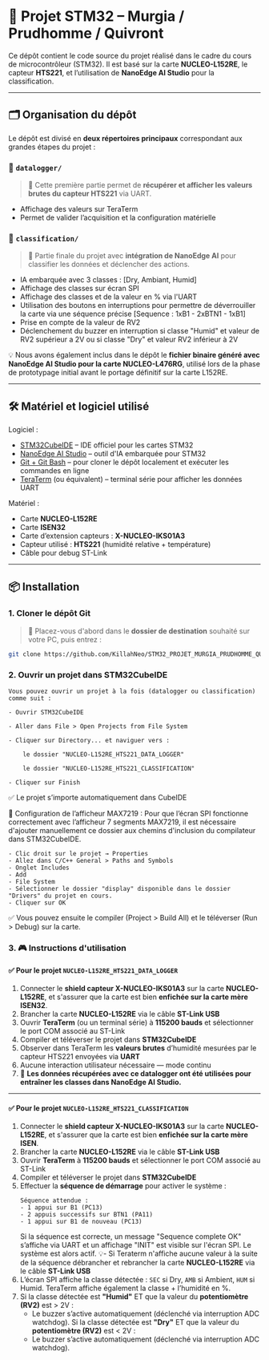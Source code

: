 # 🚀 Projet STM32 – Murgia / Prudhomme / Quivront

Ce dépôt contient le code source du projet réalisé dans le cadre du cours de microcontrôleur (STM32). Il est basé sur la carte **NUCLEO-L152RE**, le capteur **HTS221**, et l’utilisation de **NanoEdge AI Studio** pour la classification.

---

## 🗂️ Organisation du dépôt

Le dépôt est divisé en **deux répertoires principaux** correspondant aux grandes étapes du projet :

### 📁 `datalogger/`

> 🧪 Cette première partie permet de **récupérer et afficher les valeurs brutes du capteur HTS221** via UART.

* Affichage des valeurs sur TeraTerm
* Permet de valider l’acquisition et la configuration matérielle

### 📁 `classification/`

> 🧠 Partie finale du projet avec **intégration de NanoEdge AI** pour classifier les données et déclencher des actions.

* IA embarquée avec 3 classes : [Dry, Ambiant, Humid]
* Affichage des classes sur écran SPI 
* Affichage des classes et de la valeur en % via l'UART
* Utilisation des boutons en interruptions pour permettre de déverrouiller la carte via une séquence précise [Sequence : 1xB1 - 2xBTN1 - 1xB1]
* Prise en compte de la valeur de RV2
* Déclenchement du buzzer en interruption si classe "Humid" et valeur de RV2 supérieur a 2V ou si classe "Dry" et valeur RV2 inférieur à 2V 


💡 Nous avons également inclus dans le dépôt le **fichier binaire généré avec NanoEdge AI Studio pour la carte NUCLEO-L476RG**, utilisé lors de la phase de prototypage initial avant le portage définitif sur la carte L152RE.

---

## 🛠️ Matériel et logiciel utilisé

Logiciel :

- [STM32CubeIDE](https://www.st.com/en/development-tools/stm32cubeide.html) – IDE officiel pour les cartes STM32
- [NanoEdge AI Studio](https://www.st.com/en/development-tools/nanoedge-ai-studio.html) – outil d'IA embarquée pour STM32
- [Git + Git Bash](https://git-scm.com/downloads) – pour cloner le dépôt localement et exécuter les commandes en ligne
- [TeraTerm](https://osdn.net/projects/ttssh2/releases/) (ou équivalent) – terminal série pour afficher les données UART

Matériel :

- Carte **NUCLEO-L152RE**
- Carte **ISEN32**
- Carte d’extension capteurs : **X-NUCLEO-IKS01A3**
- Capteur utilisé : **HTS221** (humidité relative + température)
- Câble pour debug ST-Link

---

## 📦 Installation

### 1. Cloner le dépôt Git

> 📍 Placez-vous d'abord dans le **dossier de destination** souhaité sur votre PC, puis entrez :

```bash
git clone https://github.com/KillahNeo/STM32_PROJET_MURGIA_PRUDHOMME_QUIVRONT.git --recurse-submodules
```
### 2. Ouvrir un projet dans STM32CubeIDE

    Vous pouvez ouvrir un projet à la fois (datalogger ou classification) comme suit :

    - Ouvrir STM32CubeIDE

    - Aller dans File > Open Projects from File System

    - Cliquer sur Directory... et naviguer vers :

        le dossier "NUCLEO-L152RE_HTS221_DATA_LOGGER"

        le dossier "NUCLEO-L152RE_HTS221_CLASSIFICATION" 

    - Cliquer sur Finish

 ✅ Le projet s’importe automatiquement dans CubeIDE

  🔧 Configuration de l’afficheur MAX7219 : 
  Pour que l’écran SPI fonctionne correctement avec l’afficheur 7 segments MAX7219, il est nécessaire d'ajouter manuellement ce dossier aux chemins d'inclusion du compilateur dans STM32CubeIDE.

    - Clic droit sur le projet → Properties
    - Allez dans C/C++ General > Paths and Symbols
    - Onglet Includes
    - Add 
    - File System
    - Sélectionner le dossier "display" disponible dans le dossier "Drivers" du projet en cours.
    - Cliquer sur OK

✅ Vous pouvez ensuite le compiler (Project > Build All) et le téléverser (Run > Debug) sur la carte.

### 3. 🎮 Instructions d'utilisation

#### ✅ Pour le projet `NUCLEO-L152RE_HTS221_DATA_LOGGER`

1. Connecter le **shield capteur X-NUCLEO-IKS01A3** sur la carte **NUCLEO-L152RE**, et s'assurer que la carte est bien **enfichée sur la carte mère ISEN32**.
2. Brancher la carte **NUCLEO-L152RE** via le câble **ST-Link USB**
3. Ouvrir **TeraTerm** (ou un terminal série) à **115200 bauds** et sélectionner le port COM associé au ST-Link
4. Compiler et téléverser le projet dans **STM32CubeIDE**
5. Observer dans TeraTerm les **valeurs brutes** d’humidité mesurées par le capteur HTS221 envoyées via **UART**
6. Aucune interaction utilisateur nécessaire — mode continu  
7. 🔁 **Les données récupérées avec ce datalogger ont été utilisées pour entraîner les classes dans NanoEdge AI Studio.**

---

#### ✅ Pour le projet `NUCLEO-L152RE_HTS221_CLASSIFICATION`

1. Connecter le **shield capteur X-NUCLEO-IKS01A3** sur la carte **NUCLEO-L152RE**, et s'assurer que la carte est bien **enfichée sur la carte mère ISEN**.
2. Brancher la carte **NUCLEO-L152RE** via le câble **ST-Link USB**
3. Ouvrir **TeraTerm** à **115200 bauds** et sélectionner le port COM associé au ST-Link
4. Compiler et téléverser le projet dans **STM32CubeIDE**
5. Effectuer la **séquence de démarrage** pour activer le système :
   ```
   Séquence attendue :
   - 1 appui sur B1 (PC13)
   - 2 appuis successifs sur BTN1 (PA11)
   - 1 appui sur B1 de nouveau (PC13)
   ```
   Si la séquence est correcte, un message "Sequence complete OK" s’affiche via UART et un affichage "INIT" est visible sur l'écran SPI. Le système est alors actif.
   💡- Si Teraterm n'affiche aucune valeur à la suite de la séquence débrancher et rebrancher la carte **NUCLEO-L152RE** via le câble **ST-Link USB**
6. L’écran SPI affiche la classe détectée : `SEC` si Dry, `AMB` si Ambient, `HUM` si Humid. TeraTerm affiche également la classe + l’humidité en %.
7. Si la classe détectée est **"Humid"** ET que la valeur du **potentiomètre (RV2)** est > 2V :
   - Le buzzer s’active automatiquement (déclenché via interruption ADC watchdog).
   Si la classe détectée est **"Dry"** ET que la valeur du **potentiomètre (RV2)** est < 2V :
   - Le buzzer s’active automatiquement (déclenché via interruption ADC watchdog).